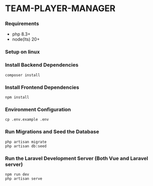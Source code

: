 # TEAM-PLAYER-MANAGER

### Requirements

-   php 8.3+
-   node(lts) 20+

### Setup on linux

### Install Backend Dependencies

```
composer install
```

### Install Frontend Dependencies

```
npm install
```

### Environment Configuration

```
cp .env.example .env
```

### Run Migrations and Seed the Database

```
php artisan migrate
php artisan db:seed
```

### Run the Laravel Development Server (Both Vue and Laravel server)

```
npm run dev
php artisan serve
```
